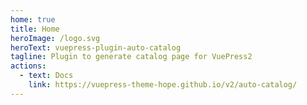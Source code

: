 ```yaml
---
home: true
title: Home
heroImage: /logo.svg
heroText: vuepress-plugin-auto-catalog
tagline: Plugin to generate catalog page for VuePress2
actions:
  - text: Docs
    link: https://vuepress-theme-hope.github.io/v2/auto-catalog/
---
```


<AutoCatalog />
